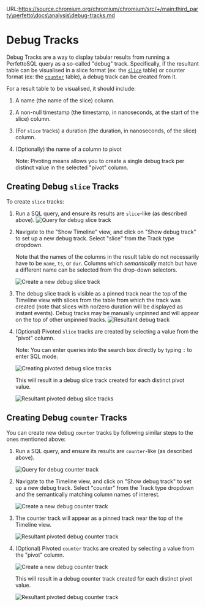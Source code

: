 URL:https://source.chromium.org/chromium/chromium/src/+/main:third_party\perfetto\docs\analysis\debug-tracks.md
# Debug Tracks

Debug Tracks are a way to display tabular results from running a PerfettoSQL
query as a so-called "debug" track. Specifically, if the resultant table can
be visualised in a slice format (ex: the
[`slice`](sql-tables.autogen#slice) table) or counter format
(ex: the [`counter`](sql-tables.autogen#counter) table),
a debug track can be created from it.

For a result table to be visualised, it should
include:

1. A name (the name of the slice) column.
1. A non-null timestamp (the timestamp, in nanoseconds, at the start of the
  slice) column.
1. (For `slice` tracks) a duration (the duration, in nanoseconds, of the slice)
   column.
1. (Optionally) the name of a column to pivot

    Note: Pivoting means allows you to create a single debug track per distinct
    value in the selected "pivot" column.

## Creating Debug `slice` Tracks

To create `slice` tracks:

1. Run a SQL query, and ensure its results are `slice`-like (as described
  above).
  ![Query for debug slice track](/docs/images/debug-tracks/slice-track-query.png)
1. Navigate to the "Show Timeline" view, and click on "Show debug track" to set
   up a new debug track. Select "slice" from the Track type dropdown.

   Note that the names of the columns in the result table do
   not necessarily have to be `name`, `ts`, or `dur`. Columns which
   _semantically_ match but have a different name can be selected from the
   drop-down selectors.

   ![Create a new debug slice track](/docs/images/debug-tracks/slice-track-create.png)

1. The debug slice track is visible as a pinned track near the top of the
   Timeline view with slices from the table from which the track was created
   (note that slices with no/zero duration will be displayed as instant events).
   Debug tracks may be manually unpinned and will appear on the top of other
   unpinned tracks.
   ![Resultant debug track](/docs/images/debug-tracks/slice-track-result.png)

1. (Optional) Pivoted `slice` tracks are created by selecting a value from the
   "pivot" column.

   Note: You can enter queries into the search box directly by typing `:` to
   enter SQL mode.

   ![Creating pivoted debug slice tracks](/docs/images/debug-tracks/pivot-slice-tracks-create.png)

   This will result in a debug slice track created for each distinct pivot
   value.

   ![Resultant pivoted debug slice tracks](/docs/images/debug-tracks/pivot-slice-tracks-results.png)

## Creating Debug `counter` Tracks

You can create new debug `counter` tracks by following similar steps to the ones
mentioned above:

1. Run a SQL query, and ensure its results are `counter`-like (as described
   above).

   ![Query for debug counter track](/docs/images/debug-tracks/counter-tracks-query.png)
1. Navigate to the Timeline view, and click on "Show debug track" to set up a
   new debug track. Select "counter" from the Track type dropdown and the
   semantically matching column names of interest.

   ![Create a new debug counter track](/docs/images/debug-tracks/counter-tracks-create.png)

1. The counter track will appear as a pinned track near the top of the Timeline view.

   ![Resultant pivoted debug counter track](/docs/images/debug-tracks/counter-tracks-results.png)

1. (Optional) Pivoted `counter` tracks are created by selecting a value from the
   "pivot" column.

   ![Create a new debug counter track](/docs/images/debug-tracks/pivot-counter-tracks-create.png)

   This will result in a debug counter track created for each distinct pivot
   value.

   ![Resultant pivoted debug counter track](/docs/images/debug-tracks/pivot-counter-tracks-results.png)

